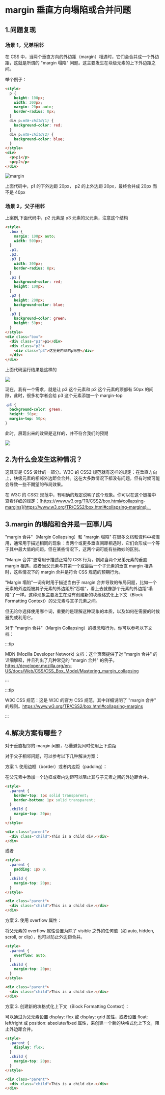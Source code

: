 # margin 垂直方向塌陷或合并问题

## 1.问题复现

### 场景 1，兄弟相邻

在 CSS 中，当两个垂直方向的外边距（margin）相遇时，它们会合并成一个外边距，这就是所谓的 "margin 塌陷" 问题。这主要发生在块级元素的上下外边距之间。

举个例子：

```html
<style>
  p {
    height: 100px;
    width: 300px;
    margin: 20px auto;
    border-radius: 8px;
  }
  div p:nth-child(1) {
    background-color: red;
  }
  div p:nth-child(2) {
    background-color: blue;
  }
</style>
<div>
  <p>p1</p>
  <p>p2</p>
</div>
```

![margin](./img/margin-hebing.png)

上面代码中，p1 的下外边距 20px， p2 的上外边距 20px，最终合并成 20px 而不是 40px

### 场景 2，父子相邻

上案例,下面代码中，p2 元素是 p3 元素的父元素，注意这个结构

```html
<style>
  .box {
    margin: 100px auto;
    width: 500px;
  }
  .p1,
  .p2,
  .p3 {
    width: 300px;
    border-radius: 8px;
  }
  .p1 {
    background-color: red;
    height: 100px;
  }
  .p2 {
    height: 200px;
    background-color: blue;
  }
  .p3 {
    background-color: green;
    height: 50px;
  }
</style>
<div class="box">
  <div class="p1">p1</div>
  <div class="p2">
    <div class="p3">这里是内部的p标签</div>
  </div>
</div>
```

上面代码运行结果是这样的

![](./img/%E6%AD%A3%E5%B8%B8%E8%A1%A8%E7%8E%B0.png)

现在，我有一个需求，就是让 p3 这个元素和 p2 这个元素的顶部有 50px 的间隙，此时，很多初学者会给 p3 这个元素添加一个 margin-top

```css
.p3 {
  background-color: green;
  height: 50px;
  margin-top: 50px;
}
```

此时，展现出来的效果是这样的，并不符合我们的预期

![](./img/%E5%A1%8C%E9%99%B7%E7%8E%B0%E8%B1%A12.png)

## 2.为什么会发生这种情况？

这其实是 CSS 设计的一部分。W3C 的 CSS2 规范就有这样的规定：在垂直方向上，块级元素的相邻外边距会合并。这在大多数情况下都没有问题，但有时候可能会导致一些不期望的布局效果。

在 W3C 的 CSS2 规范中，有明确的规定说明了这个现象。你可以在这个链接中查看详细的规定：[https://www.w3.org/TR/CSS2/box.html#collapsing-margins](https://www.w3.org/TR/CSS2/box.html#collapsing-margins)。

## 3.margin 的塌陷和合并是一回事儿吗

"margin 合并"（Margin Collapsing）和 "margin 塌陷" 在很多文档和资料中被混用，通常用于描述相同的现象：当两个或更多垂直间距相遇时，它们会形成一个等于其中最大值的间距。但在某些情况下，这两个词可能有些微妙的区别。

"Margin 合并"更常用于描述正常的 CSS 行为，例如当两个兄弟元素的垂直 margin 相遇，或者当父元素与其第一个或最后一个子元素的垂直 margin 相遇时，这些情况下的 margin 合并是符合 CSS 规范的预期行为。

"Margin 塌陷"一词有时用于描述当由于 margin 合并导致的布局问题，比如一个元素的外边距被其子元素的外边距所“吞噬”，看上去就像那个元素的外边距“塌陷”了一样。这种现象主要发生在没有创建新的块级格式化上下文（Block Formatting Context）的父元素与其子元素之间。

但无论你选择使用哪个词，重要的是理解这种现象的本质，以及如何在需要的时候避免或利用它。

对于 "margin 合并"（Margin Collapsing）的概念和行为，你可以参考以下文档：

:::tip

MDN (Mozilla Developer Network) 文档：这个页面提供了对 "margin 合并" 的详细解释，并且列出了几种常见的 "margin 合并" 的例子。https://developer.mozilla.org/en-US/docs/Web/CSS/CSS_Box_Model/Mastering_margin_collapsing

:::

:::tip

W3C CSS 规范：这是 W3C 的官方 CSS 规范，其中详细说明了 "margin 合并" 的规则。https://www.w3.org/TR/CSS2/box.html#collapsing-margins

:::

## 4.解决方案有哪些？

对于垂直相邻的 margin 问题，尽量避免同时使用上下边距

对于父子相邻问题，可以参考以下几种解决方案：

方案 1. 使用边框（border）或者内边距（padding）：

在父元素中添加一个边框或者内边距可以阻止其与子元素之间的外边距合并。

```html
<style>
  .parent {
    border-top: 1px solid transparent;
    border-bottom: 1px solid transparent;
  }
  .child {
    margin-top: 20px;
  }
</style>

<div class="parent">
  <div class="child">This is a child div.</div>
</div>
```

或者

```html
<style>
  .parent {
    padding: 1px 0;
  }
  .child {
    margin-top: 20px;
  }
</style>

<div class="parent">
  <div class="child">This is a child div.</div>
</div>
```

方案 2. 使用 overflow 属性：

将父元素的 overflow 属性设置为除了 visible 之外的任何值（如 auto, hidden, scroll, or clip），也可以防止外边距合并。

```html
<style>
  .parent {
    overflow: auto;
  }
  .child {
    margin-top: 20px;
  }
</style>

<div class="parent">
  <div class="child">This is a child div.</div>
</div>
```

方案 3. 创建新的块格式化上下文（Block Formatting Context）：

可以通过为父元素设置 display: flex 或 display: grid 属性，或者设置 float: left/right 或 position: absolute/fixed 属性，来创建一个新的块格式化上下文，阻止外边距合并。

```html
<style>
  .parent {
    display: flex;
  }
  .child {
    margin-top: 20px;
  }
</style>

<div class="parent">
  <div class="child">This is a child div.</div>
</div>
```
